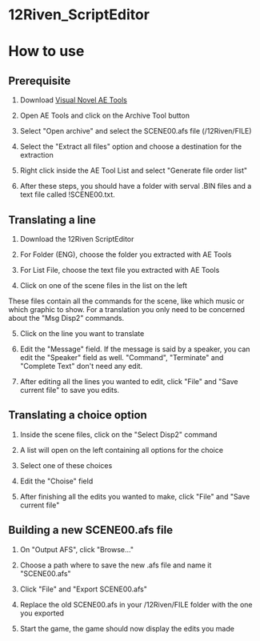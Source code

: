 # 12Riven_ScriptEditor


# How to use


## Prerequisite

1. Download [Visual Novel AE Tools](http://wks.arai-kibou.ru/download/ae/ae_20170405_nosrc.7z)

2. Open AE Tools and click on the Archive Tool button

3. Select "Open archive" and select the SCENE00.afs file (/12Riven/FILE)

4. Select the "Extract all files" option and choose a destination for the extraction

5. Right click inside the AE Tool List and select "Generate file order list"

6. After these steps, you should have a folder with serval .BIN files and a text file called !SCENE00.txt.

## Translating a line 

1. Download the 12Riven ScriptEditor

2. For Folder (ENG), choose the folder you extracted with AE Tools

3. For List File, choose the text file you extracted with AE Tools

4. Click on one of the scene files in the list on the left

These files contain all the commands for the scene, like which music or which graphic to show.
For a translation you only need to be concerned about the "Msg Disp2" commands.

5. Click on the line you want to translate

6. Edit the "Message" field. If the message is said by a speaker, you can edit the "Speaker" field as well.
"Command", "Terminate" and "Complete Text" don't need any edit.

7. After editing all the lines you wanted to edit, click "File" and "Save current file" to save you edits.

## Translating a choice option

1. Inside the scene files, click on the "Select Disp2" command

2. A list will open on the left containing all options for the choice

3. Select one of these choices

4. Edit the "Choise" field

5. After finishing all the edits you wanted to make, click "File" and "Save current file"

## Building a new SCENE00.afs file

1. On "Output AFS", click "Browse..."

2. Choose a path where to save the new .afs file and name it "SCENE00.afs"

3. Click "File" and "Export SCENE00.afs"

4. Replace the old SCENE00.afs in your /12Riven/FILE folder with the one you exported

5. Start the game, the game should now display the edits you made


